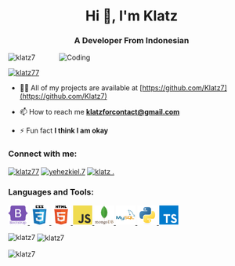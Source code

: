<h1 align="center">Hi 👋, I'm Klatz</h1>
<h3 align="center">A Developer From Indonesian</h3>
<img align="right" alt="Coding" width="400" src="https://www.lambdatest.com/resources/images/news24.gif">
<p align="left"> <img src="https://komarev.com/ghpvc/?username=klatz7&label=Profile%20views&color=0e75b6&style=flat" alt="klatz7" /> </p>

<p align="left"> <a href="https://twitter.com/klatz77" target="blank"><img src="https://img.shields.io/twitter/follow/klatz77?logo=twitter&style=for-the-badge" alt="klatz77" /></a> </p>

- 👨‍💻 All of my projects are available at [https://github.com/Klatz7](https://github.com/Klatz7)

- 📫 How to reach me **klatzforcontact@gmail.com**

- ⚡ Fun fact **I think I am okay**

<h3 align="left">Connect with me:</h3>
<p align="left">
<a href="https://twitter.com/klatz77" target="blank"><img align="center" src="https://raw.githubusercontent.com/rahuldkjain/github-profile-readme-generator/master/src/images/icons/Social/twitter.svg" alt="klatz77" height="30" width="40" /></a>
<a href="https://instagram.com/yehezkiel.7" target="blank"><img align="center" src="https://raw.githubusercontent.com/rahuldkjain/github-profile-readme-generator/master/src/images/icons/Social/instagram.svg" alt="yehezkiel.7" height="30" width="40" /></a>
<a href="https://www.youtube.com/c/klatz ." target="blank"><img align="center" src="https://raw.githubusercontent.com/rahuldkjain/github-profile-readme-generator/master/src/images/icons/Social/youtube.svg" alt="klatz ." height="30" width="40" /></a>
</p>

<h3 align="left">Languages and Tools:</h3>
<p align="left"> <a href="https://getbootstrap.com" target="_blank" rel="noreferrer"> <img src="https://raw.githubusercontent.com/devicons/devicon/master/icons/bootstrap/bootstrap-plain-wordmark.svg" alt="bootstrap" width="40" height="40"/> </a> <a href="https://www.w3schools.com/css/" target="_blank" rel="noreferrer"> <img src="https://raw.githubusercontent.com/devicons/devicon/master/icons/css3/css3-original-wordmark.svg" alt="css3" width="40" height="40"/> </a> <a href="https://www.w3.org/html/" target="_blank" rel="noreferrer"> <img src="https://raw.githubusercontent.com/devicons/devicon/master/icons/html5/html5-original-wordmark.svg" alt="html5" width="40" height="40"/> </a> <a href="https://developer.mozilla.org/en-US/docs/Web/JavaScript" target="_blank" rel="noreferrer"> <img src="https://raw.githubusercontent.com/devicons/devicon/master/icons/javascript/javascript-original.svg" alt="javascript" width="40" height="40"/> </a> <a href="https://www.mongodb.com/" target="_blank" rel="noreferrer"> <img src="https://raw.githubusercontent.com/devicons/devicon/master/icons/mongodb/mongodb-original-wordmark.svg" alt="mongodb" width="40" height="40"/> </a> <a href="https://www.mysql.com/" target="_blank" rel="noreferrer"> <img src="https://raw.githubusercontent.com/devicons/devicon/master/icons/mysql/mysql-original-wordmark.svg" alt="mysql" width="40" height="40"/> </a> <a href="https://www.python.org" target="_blank" rel="noreferrer"> <img src="https://raw.githubusercontent.com/devicons/devicon/master/icons/python/python-original.svg" alt="python" width="40" height="40"/> </a> <a href="https://www.typescriptlang.org/" target="_blank" rel="noreferrer"> <img src="https://raw.githubusercontent.com/devicons/devicon/master/icons/typescript/typescript-original.svg" alt="typescript" width="40" height="40"/> </a> </p>

<p><img align="left" src="https://github-readme-stats.vercel.app/api/top-langs?username=klatz7&show_icons=true&locale=en&layout=compact" alt="klatz7" /></p>

<p>&nbsp;<img align="center" src="https://github-readme-stats.vercel.app/api?username=klatz7&show_icons=true&locale=en" alt="klatz7" /></p>

<p><img align="center" src="https://github-readme-streak-stats.herokuapp.com/?user=klatz7&" alt="klatz7" /></p>
